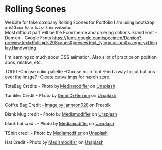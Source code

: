 # Rolling Scones
 Website for fake company Rolling Scones for Portfolio
I am using bootstrap and Sass for a lot of this website.  
Most difficult part will be the Ecommerce and ordering options. 
Brand Font - Damion - Google Fonts
https://fonts.google.com/specimen/Damion?preview.text=Rolling%20Scones&preview.text_type=custom&category=Display,Handwriting

I'm learning so much about CSS animation.  Also a lot of practice on position abos, relative, etc. 


TODO
-Choose color pallette
-Choose main font
-Find a way to put buttons over the image?
-Create canva imgs for merch store. 

ToteBag Credits - Photo by <a href="https://unsplash.com/@mediamodifier?utm_source=unsplash&utm_medium=referral&utm_content=creditCopyText">Mediamodifier</a> on <a href="https://unsplash.com/photos/PENodSVsL1s?utm_source=unsplash&utm_medium=referral&utm_content=creditCopyText">Unsplash</a>
  
  Tumbler Credit - Photo by <a href="https://unsplash.com/@demidearest?utm_source=unsplash&utm_medium=referral&utm_content=creditCopyText">Demi DeHerrera</a> on <a href="https://unsplash.com/@sblocklar/likes?utm_source=unsplash&utm_medium=referral&utm_content=creditCopyText">Unsplash</a>
  
  Coffee Bag Credit - <a href="https://www.freepik.com/free-photo/coffee-bag-with-coffee-beans-around_992566.htm#query=blank%20coffee%20bag&position=3&from_view=search&track=ais">Image by jannoon028</a> on Freepik

  Blank Mug credit - Photo by <a href="https://unsplash.com/@mediamodifier?utm_source=unsplash&utm_medium=referral&utm_content=creditCopyText">Mediamodifier</a> on <a href="https://unsplash.com/photos/B6eo5_dGW5k?utm_source=unsplash&utm_medium=referral&utm_content=creditCopyText">Unsplash</a>
  
  blank hat credit - Photo by <a href="https://unsplash.com/@mediamodifier?utm_source=unsplash&utm_medium=referral&utm_content=creditCopyText">Mediamodifier</a> on <a href="https://unsplash.com/photos/3px99yvii9s?utm_source=unsplash&utm_medium=referral&utm_content=creditCopyText">Unsplash</a>
  
  TShirt credit - Photo by <a href="https://unsplash.com/@mediamodifier?utm_source=unsplash&utm_medium=referral&utm_content=creditCopyText">Mediamodifier</a> on <a href="https://unsplash.com/photos/ogmenj2NGho?utm_source=unsplash&utm_medium=referral&utm_content=creditCopyText">Unsplash</a>
  
  Hat Credit - Photo by <a href="https://unsplash.com/@mediamodifier?utm_source=unsplash&utm_medium=referral&utm_content=creditCopyText">Mediamodifier</a> on <a href="https://unsplash.com/photos/DT7ercyDWjs?utm_source=unsplash&utm_medium=referral&utm_content=creditCopyText">Unsplash</a>
  